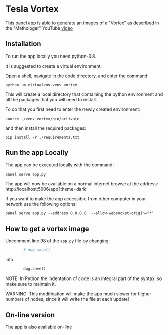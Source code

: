 # Tesla Vortex
This panel app is able to generate an images of a "Vortex" as described 
in the "Mathologer" YouTube [video](https://youtu.be/6ZrO90AI0c8)

## Installation

To run the app locally you need python-3.8.

It is suggested to create a virtual environment. 

Open a shell, navigate in the code directory, and enter the command: 

```shell
python -m virtualenv venv_vortex
```

This will create a local directory that containing the python environment 
and all the packages that you will need to install. 

To do that you first need to enter the newly created environment:

```shell
source ./venv_vortex/bin/activate
```

and then install the required packages:

```shell
pip install -r ./requirements.txt
```

## Run the app Locally
The app can be executed locally with the command:

```shell
panel serve app.py
```
The app will now be available on a normal internet browse at the address: http://localhost:5006/app?theme=dark

If you want to make the app accessible from other computer in your network 
use the following options: 

```shell
panel serve app.py --address 0.0.0.0  --allow-websocket-origin="*"
```

## How to get a vortex image
Uncomment line 98 of the ```app.py``` file by changing:
```python
        # dwg.save()
```

into

```python
        dwg.save()
```

NOTE: In Python the indentation of code is an integral part of the syntax, 
so make sure to maintain it.

WARNING: This modification will make the app much slower for higher numbers of
nodes, since it will write the file at each update!

## On-line version
The app is also available [on-line](https://mathologer-modular-time-table.lm.r.appspot.com/app?theme=dark)